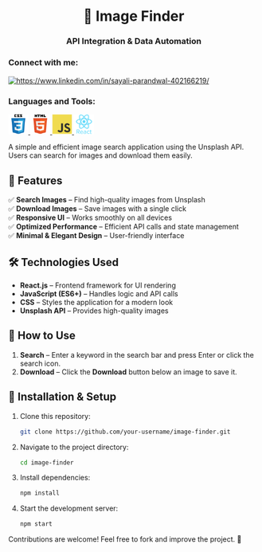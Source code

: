 <h1 align="center"> 📸 Image Finder</h1>

<h3 align="center">API Integration & Data Automation</h3>

<h3 align="left">Connect with me:</h3>
<p align="left">
<a href="https://linkedin.com/in/https://www.linkedin.com/in/sayali-parandwal-402166219/" target="blank"><img align="center" src="https://raw.githubusercontent.com/rahuldkjain/github-profile-readme-generator/master/src/images/icons/Social/linked-in-alt.svg" alt="https://www.linkedin.com/in/sayali-parandwal-402166219/" height="30" width="40" /></a>
</p>

<h3 align="left">Languages and Tools:</h3>
<p align="left"> <a href="https://www.w3schools.com/css/" target="_blank" rel="noreferrer"> <img src="https://raw.githubusercontent.com/devicons/devicon/master/icons/css3/css3-original-wordmark.svg" alt="css3" width="40" height="40"/> </a> <a href="https://www.w3.org/html/" target="_blank" rel="noreferrer"> <img src="https://raw.githubusercontent.com/devicons/devicon/master/icons/html5/html5-original-wordmark.svg" alt="html5" width="40" height="40"/> </a> <a href="https://developer.mozilla.org/en-US/docs/Web/JavaScript" target="_blank" rel="noreferrer"> <img src="https://raw.githubusercontent.com/devicons/devicon/master/icons/javascript/javascript-original.svg" alt="javascript" width="40" height="40"/> </a> <a href="https://reactjs.org/" target="_blank" rel="noreferrer"> <img src="https://raw.githubusercontent.com/devicons/devicon/master/icons/react/react-original-wordmark.svg" alt="react" width="40" height="40"/> </a> </p>


A simple and efficient image search application using the Unsplash API. Users can search for images and download them easily.

## 🚀 Features

✅ **Search Images** – Find high-quality images from Unsplash  
✅ **Download Images** – Save images with a single click  
✅ **Responsive UI** – Works smoothly on all devices  
✅ **Optimized Performance** – Efficient API calls and state management  
✅ **Minimal & Elegant Design** – User-friendly interface  

## 🛠️ Technologies Used

- **React.js** – Frontend framework for UI rendering  
- **JavaScript (ES6+)** – Handles logic and API calls  
- **CSS** – Styles the application for a modern look  
- **Unsplash API** – Provides high-quality images  

## 🎯 How to Use

1. **Search** – Enter a keyword in the search bar and press Enter or click the search icon.  
2. **Download** – Click the **Download** button below an image to save it.  

## 📂 Installation & Setup

1. Clone this repository:
   ```sh
   git clone https://github.com/your-username/image-finder.git
   ```
2. Navigate to the project directory:
   ```sh
   cd image-finder
   ```
3. Install dependencies:
   ```sh
   npm install
   ```
4. Start the development server:
   ```sh
   npm start
   ```



Contributions are welcome! Feel free to fork and improve the project. 🚀

